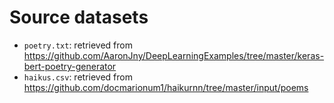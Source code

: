 # Source datasets

- `poetry.txt`: retrieved from https://github.com/AaronJny/DeepLearningExamples/tree/master/keras-bert-poetry-generator
- `haikus.csv`: retrieved from https://github.com/docmarionum1/haikurnn/tree/master/input/poems
